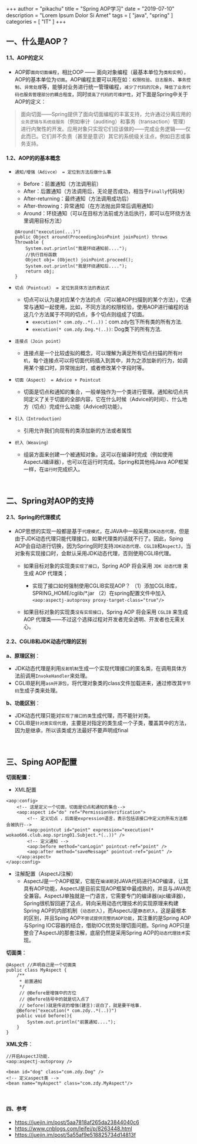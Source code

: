 +++
author = "pikachu"
title = "Spring AOP学习"
date = "2019-07-10"
description = "Lorem Ipsum Dolor Si Amet"
tags = [
	"java",
    "spring"
]
categories = [
    "IT"
]
+++


## 一、什么是AOP？

#### 1.1、AOP的定义

- AOP即`面向切面编程`，相比OOP —— 面向对象编程（最基本单位为`类和实例`），AOP的基本单位为`切面`。AOP编程主要可以用在如：`权限校验`、`日志服务`、`事务控制`、`异常处理`等，能够对业务进行统一管理编程，`减少了代码的冗余`，`降低了业务代码也服务管理部分的耦合程度`，同时`提高了代码的可维护性`，对下面是Spring中关于AOP的定义：

> 面向切面——Spring提供了面向切面编程的丰富支持，允许通过分离应用的`业务逻辑与系统级服务`（例如审计（auditing）和事务（transaction）管理）进行内聚性的开发。应用对象只实现它们应该做的——完成业务逻辑——仅此而已。它们并不负责（甚至是意识）其它的系统级关注点，例如日志或事务支持。


#### 1.2、AOP的的基本概念

- `通知/增强（Adivce） = 定位到方法后做什么事`
    - Before：前置通知（方法调用前）
    - After：后置通知（方法调用后，无论是否成功，相当于`Finally`代码块）
    - After-returning：最终通知（方法调用成功后）
    - After-throwing：异常通知（在方法抛出异常后调用通知）
    - Around：环绕通知（可以在目标方法前或方法后执行，即可以在环绕方法里调用目标方法）
    ```
    @Around("execution(...)")
    public Object around(ProceedingJoinPoint joinPoint) throws Throwable {
        System.out.println("我是环绕通知前....");
        //执行目标函数
        Object obj= (Object) joinPoint.proceed();
        System.out.println("我是环绕通知后....");
        return obj;
    }

    ```
- `切点（Pointcut） = 定位到具体方法的表达式`
    - 切点可以认为是对应某个方法的点（可以被AOP扫描到的某个方法），它通常与通知一起使用，比如，不同方法的权限校验，使用AOP进行编程的话这几个方法属于不同的切点，多个切点则组成了切面。
        - `execution(* com.zdy..*(..))`：com.zdy包下所有类的所有方法.
        - `execution(* com.zdy.Dog.*(..))`: Dog类下的所有方法.
        
- `连接点（Join point）`
    - 连接点是一个比较虚拟的概念，可以理解为满足所有切点扫描的所有`时机`，每个连接点可以将切面代码插入到其中，并为之添加新的行为，如调用某个接口时，异常抛出时，或者修改某个字段时等。
- `切面（Aspect） = Advice + Pointcut`
    - 切面是切点和通知的集合，一般单独作为一个类进行管理。通知和切点共同定义了关于切面的全部内容，它在什么时候（Advice的时间）、什么地方（切点）完成什么功能（Advice的功能）。
- `引入（Introduction）`
    - 引用允许我们向现有的类添加新的方法或者属性
- `织入（Weaving）`
    - 组装方面来创建一个被通知对象。这可以在编译时完成（例如使用AspectJ编译器），也可以在运行时完成。Spring和其他纯Java AOP框架一样，在`运行时`完成织入。

&nbsp;
&nbsp;


## 二、Spring对AOP的支持

#### 2.1、Spring的代理模式

- AOP思想的实现一般都是基于`代理模式`，在JAVA中一般采用`JDK动态代理`，但是由于JDK动态代理只能代理接口，如果代理类的话就不行了。因此，Sping AOP会自动进行切换，因为Spring同时支持`JDK动态代理`、`CGLIB`和`AspectJ`，当对象有实现接口时，会默认采用JDK动态代理，否则使用CGLIB代理。
    - 如果目标对象的实现类`实现了接口`，Spring AOP 将会采用 `JDK 动态代理` 来生成 AOP 代理类；
        - 实现了接口如何强制使用CGLIB实现AOP？
 （1）添加CGLIB库，SPRING_HOME/cglib/*.jar
 （2）在spring配置文件中加入`<aop:aspectj-autoproxy proxy-target-class="true"/>`
    
    - 如果目标对象的实现类`没有实现接口`，Spring AOP 将会采用 `CGLIB` 来生成 AOP 代理类——不过这个选择过程对开发者完全透明、开发者也无需关心。


#### 2.2、CGLIB和JDK动态代理的区别

**a、原理区别**：

- JDK动态代理是利用`反射机制`生成一个实现代理接口的匿名类，在调用具体方法前调用`InvokeHandler`来处理。
- CGLIB是利用`asm开源包`，将代理对象类的class文件加载进来，通过修改其`字节码`生成子类来处理。

**b、功能区别**：

- JDK动态代理只能对`实现了接口的类`生成代理，而不能针对类。
- CGLIB是`针对类实现代理`，主要是对指定的类生成一个子类，覆盖其中的方法，因为是继承，所以该类或方法最好不要声明成final 

&nbsp;
&nbsp;

## 三、Sping AOP配置

**切面配置**：

- XML配置
```
<aop:config>
    <!-- 这是定义一个切面，切面是切点和通知的集合-->
    <aop:aspect id="do" ref="PermissionVerification">
    	<!-- 定义切点 ，后面是expression语言，表示包括该接口中定义的所有方法都会被执行-->
        <aop:pointcut id="point" expression="execution(* wokao666.club.aop.spring01.Subject.*(..))" />
        <!-- 定义通知 -->
        <aop:before method="canLogin" pointcut-ref="point" />
        <aop:after method="saveMessage" pointcut-ref="point" />
    </aop:aspect>
</aop:config>

```

- 注解配置（AspectJ注解）
    - AspectJ是一个AOP框架，它能在`编译期`对JAVA代码进行AOP编译，让其具有AOP功能，AspectJ是目前实现AOP框架中最成熟的，并且与JAVA完全兼容。AspectJ单独就是一门语言，它需要专门的编译器(ajc编译器)，Spring很机智回避了这点，转向采用动态代理技术的实现原理来构建Spring AOP的内部机制（`动态织入`），而AspectJ是`静态织入`，这是最根本的区别，并且Sping AOP`不尝试提供完整的AOP功能`，其注重的是Spring AOP与Spring IOC容器的结合，借助IOC优势处理切面问题。Spring AOP只是整合了AspectJ的那套注解，底层仍然是采用Spring AOP的`动态代理技术`实现。

**切面类**：
```
@Aspect //声明自己是一个切面类
public class MyAspect {
    /**
     * 前置通知
     */
     // @Before是增强中的方位
     // @Before括号中的就是切入点了
     // before()就是传说的增强(建言):说白了，就是要干啥事.
    @Before("execution(* com.zdy..*(..))")
    public void before(){
        System.out.println("前置通知....");
    }
}
```
**XML文件**：
```
//开启AspectJ功能.
<aop:aspectj-autoproxy />

<bean id="dog" class="com.zdy.Dog" />
<!-- 定义aspect类 -->
<bean name="myAspect" class="com.zdy.MyAspect"/>
```

&nbsp;
&nbsp;


#### 四、参考
- https://juejin.im/post/5aa7818af265da23844040c6
- https://www.cnblogs.com/leifei/p/8263448.html
- https://juejin.im/post/5a55af9e518825734d14813f